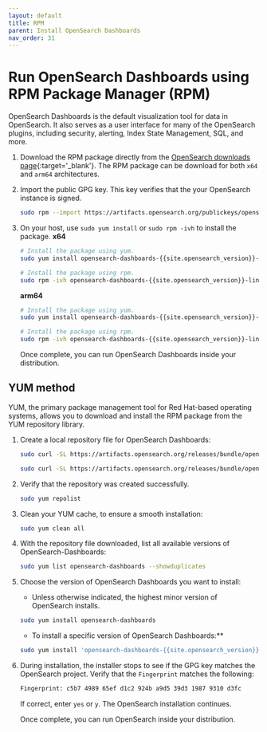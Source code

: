 ```yaml
---
layout: default
title: RPM
parent: Install OpenSearch Dashboards
nav_order: 31
---
```


# Run OpenSearch Dashboards using RPM Package Manager (RPM)

OpenSearch Dashboards is the default visualization tool for data in OpenSearch. It also serves as a user interface for many of the OpenSearch plugins, including security, alerting, Index State Management, SQL, and more.

1. Download the RPM package directly from the [OpenSearch downloads page](https://opensearch.org/downloads.html){:target='\_blank'}. The RPM package can be download for both `x64` and `arm64` architectures.
1. Import the public GPG key. This key verifies that the your OpenSearch instance is signed.
   ```bash
   sudo rpm --import https://artifacts.opensearch.org/publickeys/opensearch.pgp
   ```
1. On your host, use `sudo yum install` or `sudo rpm -ivh` to install the package.
    **x64**
    ```bash
    # Install the package using yum.
    sudo yum install opensearch-dashboards-{{site.opensearch_version}}-linux-x64.rpm

    # Install the package using rpm.
    sudo rpm -ivh opensearch-dashboards-{{site.opensearch_version}}-linux-x64.rpm
    ```
    **arm64**
    ```bash
    # Install the package using yum.
    sudo yum install opensearch-dashboards-{{site.opensearch_version}}-linux-arm64.rpm

    # Install the package using rpm.
    sudo rpm -ivh opensearch-dashboards-{{site.opensearch_version}}-linux-arm64.rpm
    ```

    Once complete, you can run OpenSearch Dashboards inside your distribution.

## YUM method

YUM, the primary package management tool for Red Hat-based operating systems, allows you to download and install the RPM package from the YUM repository library. 

1. Create a local repository file for OpenSearch Dashboards:
   ```bash
   sudo curl -SL https://artifacts.opensearch.org/releases/bundle/opensearch/2.x/opensearch-2.x.repo -o /etc/yum.repos.d/opensearch-2.x.repo
   ```
   ```bash
   sudo curl -SL https://artifacts.opensearch.org/releases/bundle/opensearch-dashboards/2.x/opensearch-dashboards-2.x.repo -o /etc/yum.repos.d/opensearch-dashboards-2.x.repo
   ```
1. Verify that the repository was created successfully.
    ```bash
    sudo yum repolist
    ```
1. Clean your YUM cache, to ensure a smooth installation:
   ```bash
   sudo yum clean all
   ```
1. With the repository file downloaded, list all available versions of OpenSearch-Dashboards:
   ```bash
   sudo yum list opensearch-dashboards --showduplicates
   ```
1. Choose the version of OpenSearch Dashboards you want to install: 
   - Unless otherwise indicated, the highest minor version of OpenSearch installs.
   ```bash
   sudo yum install opensearch-dashboards
   ```
   - To install a specific version of OpenSearch Dashboards:**
   ```bash
   sudo yum install 'opensearch-dashboards-{{site.opensearch_version}}'
   ```
1. During installation, the installer stops to see if the GPG key matches the OpenSearch project. Verify that the `Fingerprint` matches the following:

   ```bash
   Fingerprint: c5b7 4989 65ef d1c2 924b a9d5 39d3 1987 9310 d3fc
   ```

   If correct, enter `yes` or `y`. The OpenSearch installation continues.
  
   Once complete, you can run OpenSearch inside your distribution. 